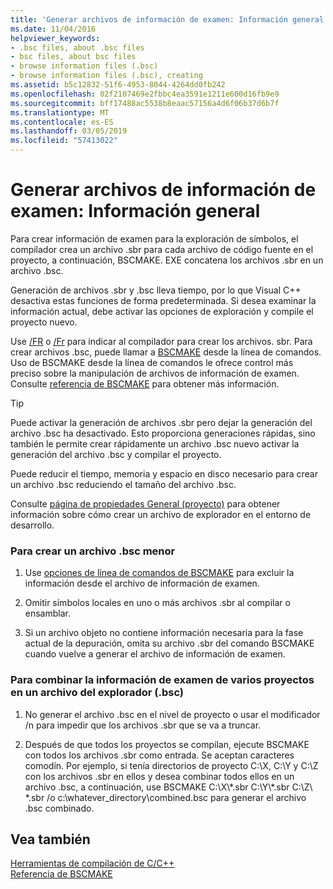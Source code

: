 ```yaml
---
title: 'Generar archivos de información de examen: Información general'
ms.date: 11/04/2016
helpviewer_keywords:
- .bsc files, about .bsc files
- bsc files, about bsc files
- browse information files (.bsc)
- browse information files (.bsc), creating
ms.assetid: b5c12832-51f6-4953-8044-4264dd0fb242
ms.openlocfilehash: 02f2107469e2fbbc4ea3591e1211e600d16fb9e9
ms.sourcegitcommit: bff17488ac5538b8eaac57156a4d6f06b37d6b7f
ms.translationtype: MT
ms.contentlocale: es-ES
ms.lasthandoff: 03/05/2019
ms.locfileid: "57413022"
---
```

# <a name="building-browse-information-files-overview"></a>Generar archivos de información de examen: Información general

Para crear información de examen para la exploración de símbolos, el compilador crea un archivo .sbr para cada archivo de código fuente en el proyecto, a continuación, BSCMAKE. EXE concatena los archivos .sbr en un archivo .bsc.

Generación de archivos .sbr y .bsc lleva tiempo, por lo que Visual C++ desactiva estas funciones de forma predeterminada. Si desea examinar la información actual, debe activar las opciones de exploración y compile el proyecto nuevo.

Use [/FR](../../build/reference/fr-fr-create-dot-sbr-file.md) o [/Fr](../../build/reference/fr-fr-create-dot-sbr-file.md) para indicar al compilador para crear los archivos. sbr. Para crear archivos .bsc, puede llamar a [BSCMAKE](../../build/reference/bscmake-command-line.md) desde la línea de comandos. Uso de BSCMAKE desde la línea de comandos le ofrece control más preciso sobre la manipulación de archivos de información de examen. Consulte [referencia de BSCMAKE](../../build/reference/bscmake-reference.md) para obtener más información.

> [!TIP]
>  Puede activar la generación de archivos .sbr pero dejar la generación del archivo .bsc ha desactivado. Esto proporciona generaciones rápidas, sino también le permite crear rápidamente un archivo .bsc nuevo activar la generación del archivo .bsc y compilar el proyecto.

Puede reducir el tiempo, memoria y espacio en disco necesario para crear un archivo .bsc reduciendo el tamaño del archivo .bsc.

Consulte [página de propiedades General (proyecto)](../../ide/general-property-page-project.md) para obtener información sobre cómo crear un archivo de explorador en el entorno de desarrollo.

### <a name="to-create-a-smaller-bsc-file"></a>Para crear un archivo .bsc menor

1. Use [opciones de línea de comandos de BSCMAKE](../../build/reference/bscmake-options.md) para excluir la información desde el archivo de información de examen.

1. Omitir símbolos locales en uno o más archivos .sbr al compilar o ensamblar.

1. Si un archivo objeto no contiene información necesaria para la fase actual de la depuración, omita su archivo .sbr del comando BSCMAKE cuando vuelve a generar el archivo de información de examen.

### <a name="to-combine-the-browse-information-from-several-projects-into-one-browser-file-bsc"></a>Para combinar la información de examen de varios proyectos en un archivo del explorador (.bsc)

1. No generar el archivo .bsc en el nivel de proyecto o usar el modificador /n para impedir que los archivos .sbr que se va a truncar.

1. Después de que todos los proyectos se compilan, ejecute BSCMAKE con todos los archivos .sbr como entrada. Se aceptan caracteres comodín. Por ejemplo, si tenía directorios de proyecto C:\X, C:\Y y C:\Z con los archivos .sbr en ellos y desea combinar todos ellos en un archivo .bsc, a continuación, use BSCMAKE C:\X\\\*.sbr C:\Y\\\*.sbr C:\Z\\ \*.sbr /o c:\whatever_directory\combined.bsc para generar el archivo .bsc combinado.

## <a name="see-also"></a>Vea también

[Herramientas de compilación de C/C++](../../build/reference/c-cpp-build-tools.md)<br/>
[Referencia de BSCMAKE](../../build/reference/bscmake-reference.md)
